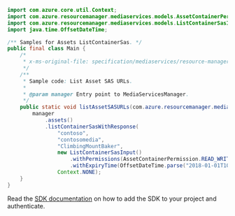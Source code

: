 ```java
import com.azure.core.util.Context;
import com.azure.resourcemanager.mediaservices.models.AssetContainerPermission;
import com.azure.resourcemanager.mediaservices.models.ListContainerSasInput;
import java.time.OffsetDateTime;

/** Samples for Assets ListContainerSas. */
public final class Main {
    /*
     * x-ms-original-file: specification/mediaservices/resource-manager/Microsoft.Media/stable/2021-11-01/examples/assets-list-sas-urls.json
     */
    /**
     * Sample code: List Asset SAS URLs.
     *
     * @param manager Entry point to MediaServicesManager.
     */
    public static void listAssetSASURLs(com.azure.resourcemanager.mediaservices.MediaServicesManager manager) {
        manager
            .assets()
            .listContainerSasWithResponse(
                "contoso",
                "contosomedia",
                "ClimbingMountBaker",
                new ListContainerSasInput()
                    .withPermissions(AssetContainerPermission.READ_WRITE)
                    .withExpiryTime(OffsetDateTime.parse("2018-01-01T10:00:00.007Z")),
                Context.NONE);
    }
}
```

Read the [SDK documentation](https://github.com/Azure/azure-sdk-for-java/blob/azure-resourcemanager-mediaservices_2.0.0/sdk/mediaservices/azure-resourcemanager-mediaservices/README.md) on how to add the SDK to your project and authenticate.
